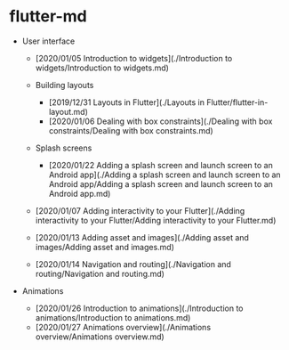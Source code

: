 # flutter-md

- User interface

  - [2020/01/05 Introduction to widgets](./Introduction to widgets/Introduction to widgets.md)

  - Building layouts
    - [2019/12/31 Layouts in Flutter](./Layouts in Flutter/flutter-in-layout.md)
    - [2020/01/06 Dealing with box constraints](./Dealing with box constraints/Dealing with box constraints.md)
  - Splash screens
    - [2020/01/22 Adding a splash screen and launch screen to an Android app](./Adding a splash screen and launch screen to an Android app/Adding a splash screen and launch screen to an Android app.md)
  - [2020/01/07 Adding interactivity to your Flutter](./Adding interactivity to your Flutter/Adding interactivity to your Flutter.md)
  - [2020/01/13 Adding asset and images](./Adding asset and images/Adding asset and images.md)
  - [2020/01/14 Navigation and routing](./Navigation and routing/Navigation and routing.md)

- Animations

  - [2020/01/26 Introduction to animations](./Introduction to animations/Introduction to animations.md)
  - [2020/01/27 Animations overview](./Animations overview/Animations overview.md)

